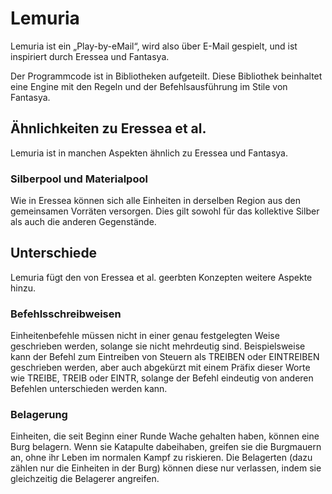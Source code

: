 # Lemuria

Lemuria ist ein „Play-by-eMail“, wird also über E-Mail gespielt, und ist
inspiriert durch Eressea und Fantasya.

Der Programmcode ist in Bibliotheken aufgeteilt. Diese Bibliothek beinhaltet
eine Engine mit den Regeln und der Befehlsausführung im Stile von Fantasya.

## Ähnlichkeiten zu Eressea et al.

Lemuria ist in manchen Aspekten ähnlich zu Eressea und Fantasya.

### Silberpool und Materialpool

Wie in Eressea können sich alle Einheiten in derselben Region aus den
gemeinsamen Vorräten versorgen. Dies gilt sowohl für das kollektive Silber als
auch die anderen Gegenstände.

## Unterschiede

Lemuria fügt den von Eressea et al. geerbten Konzepten weitere Aspekte hinzu.

### Befehlsschreibweisen

Einheitenbefehle müssen nicht in einer genau festgelegten Weise geschrieben
werden, solange sie nicht mehrdeutig sind. Beispielsweise kann der Befehl zum
Eintreiben von Steuern als TREIBEN oder EINTREIBEN geschrieben werden, aber auch
abgekürzt mit einem Präfix dieser Worte wie TREIBE, TREIB oder EINTR, solange
der Befehl eindeutig von anderen Befehlen unterschieden werden kann.

### Belagerung

Einheiten, die seit Beginn einer Runde Wache gehalten haben, können eine Burg
belagern. Wenn sie Katapulte dabeihaben, greifen sie die Burgmauern an, ohne ihr
Leben im normalen Kampf zu riskieren.
Die Belagerten (dazu zählen nur die Einheiten in der Burg) können diese nur
verlassen, indem sie gleichzeitig die Belagerer angreifen.
